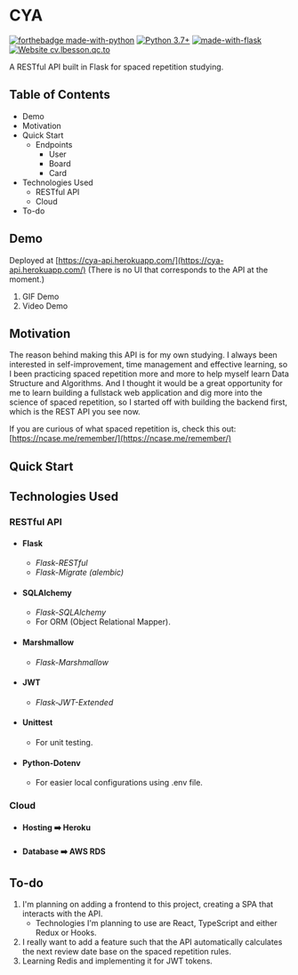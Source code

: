 # CYA
[![forthebadge made-with-python](http://ForTheBadge.com/images/badges/made-with-python.svg)](https://www.python.org/) [![Python 3.7+](https://img.shields.io/badge/python-3.7+-blue.svg)](https://www.python.org/downloads/release/python-360/) [![made-with-flask](https://img.shields.io/badge/Made%20with-Flask-1f425f.svg)](https://www.python.org/) [![Website cv.lbesson.qc.to](https://img.shields.io/website-up-up-green-red/http/cv.lbesson.qc.to.svg)](http://cv.lbesson.qc.to/)

  

A RESTful API built in Flask for spaced repetition studying.

  

## Table of Contents

 - Demo
 - Motivation
 - Quick Start
	 - Endpoints
		 - User
		 - Board
		 - Card
 - Technologies Used
	 - RESTful API
	 - Cloud 
 - To-do

  

## Demo

Deployed at [https://cya-api.herokuapp.com/](https://cya-api.herokuapp.com/) (There is no UI that corresponds to the API at the moment.)

 1. GIF Demo
 2. Video Demo

  

## Motivation
The reason behind making this API is for my own studying. I always been interested in self-improvement, time management and effective learning, so I been practicing spaced repetition more and more to help myself learn Data Structure and Algorithms. And I thought it would be a great opportunity for me to learn building a fullstack web application and dig more into the science of spaced repetition, so I started off with building the backend first, which is the REST API you see now.

If you are curious of what spaced repetition is, check this out: [https://ncase.me/remember/](https://ncase.me/remember/)
  

## Quick Start

## Technologies Used
### RESTful API
 - #### Flask
	 - *Flask-RESTful*
	 - *Flask-Migrate (alembic)*
 - #### SQLAlchemy
	 - *Flask-SQLAlchemy*
	 - For ORM (Object Relational Mapper).
- #### Marshmallow
	- *Flask-Marshmallow*
- #### JWT
	- *Flask-JWT-Extended*
- #### Unittest
	- For unit testing.
- #### Python-Dotenv
	- For easier local configurations using .env file.

### Cloud

 - #### Hosting :arrow_right: Heroku
 - #### Database :arrow_right: AWS RDS

## To-do

 1. I'm planning on adding a frontend to this project, creating a SPA that interacts with the API.
	 - Technologies I'm planning to use are React, TypeScript and either Redux or Hooks.
 2. I really want to add a feature such that the API automatically calculates the next review date base on the spaced repetition rules.
 3. Learning Redis and implementing it for JWT tokens.
